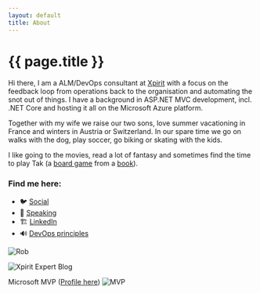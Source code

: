 ```yaml
---
layout: default
title: About
---
```

<style>
.pnl{float:left;margin-right:7px;}    
</style>

<h1>{{ page.title }}</h1>

<div class="panel panel-default well-sm">

<div class="row">

<div class="col-md-9" markdown="1">

Hi there, I am a ALM/DevOps consultant at [Xpirit](https://xpirit.com/rob) with a focus on the feedback loop from operations back to the organisation and automating the snot out of things. I have a background in ASP.NET MVC development, incl. .NET Core and hosting it all on the Microsoft Azure platform.

Together with my wife we raise our two sons, love summer vacationing in France and winters in Austria or Switzerland. In our spare time we go on walks with the dog, play soccer, go biking or skating with the kids. 

I like going to the movies, read a lot of fantasy and sometimes find the time to play Tak (a [board game](https://cheapass.com/tak/) from a [book](https://www.patrickrothfuss.com/content/books.asp)).  

<h3>Find me here:</h3>
<ul>
<li>🐦 <a href="https://twitter.com/RobBos81">Social</a></li>
<li>📣 <a href="https://sessionize.com/RobBos/">Speaking</a></li>
<li>🏗️ <a href="https://www.linkedin.com/in/bosrob/">LinkedIn</a></li>
<li>🔊 <a href="https://www.youtube.com/playlist?list=PLXVVwOM8uv2wQyhQ7mB_Nv_iXyMuXf-GT">DevOps principles</a></li>
</ul>

</div>

<div class="col-md-3" markdown="1">

![Rob](/images/RobBos.jpg)

![Xpirit Expert Blog](/images/xpirit%20export%20blog.png)  

Microsoft MVP ([Profile here](https://mvp.microsoft.com/en-us/PublicProfile/5003719))
![MVP](/images/MVP.svg)
</div>

</div>
</div>